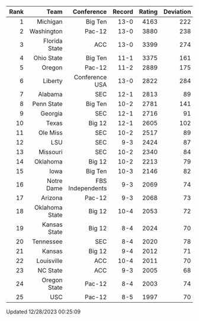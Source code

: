 | Rank  | Team                 | Conference           | Record   | Rating | Deviation |
| ---:  | ---:                 | ---:                 | ---:     | ---:   | ---:      |
| 1     | Michigan             | Big Ten              | 13-0     | 4163   | 222       |
| 2     | Washington           | Pac-12               | 13-0     | 3880   | 238       |
| 3     | Florida State        | ACC                  | 13-0     | 3399   | 274       |
| 4     | Ohio State           | Big Ten              | 11-1     | 3375   | 161       |
| 5     | Oregon               | Pac-12               | 11-2     | 2889   | 175       |
| 6     | Liberty              | Conference USA       | 13-0     | 2822   | 284       |
| 7     | Alabama              | SEC                  | 12-1     | 2813   | 89        |
| 8     | Penn State           | Big Ten              | 10-2     | 2781   | 141       |
| 9     | Georgia              | SEC                  | 12-1     | 2716   | 91        |
| 10    | Texas                | Big 12               | 12-1     | 2605   | 102       |
| 11    | Ole Miss             | SEC                  | 10-2     | 2517   | 89        |
| 12    | LSU                  | SEC                  | 9-3      | 2424   | 87        |
| 13    | Missouri             | SEC                  | 10-2     | 2340   | 84        |
| 14    | Oklahoma             | Big 12               | 10-2     | 2213   | 79        |
| 15    | Iowa                 | Big Ten              | 10-3     | 2146   | 82        |
| 16    | Notre Dame           | FBS Independents     | 9-3      | 2069   | 74        |
| 17    | Arizona              | Pac-12               | 9-3      | 2068   | 73        |
| 18    | Oklahoma State       | Big 12               | 10-4     | 2053   | 72        |
| 19    | Kansas State         | Big 12               | 8-4      | 2024   | 70        |
| 20    | Tennessee            | SEC                  | 8-4      | 2020   | 78        |
| 21    | Kansas               | Big 12               | 9-4      | 2012   | 71        |
| 22    | Louisville           | ACC                  | 10-4     | 2011   | 70        |
| 23    | NC State             | ACC                  | 9-3      | 2005   | 68        |
| 24    | Oregon State         | Pac-12               | 8-4      | 2003   | 74        |
| 25    | USC                  | Pac-12               | 8-5      | 1997   | 70        |

Updated 12/28/2023 00:25:09
